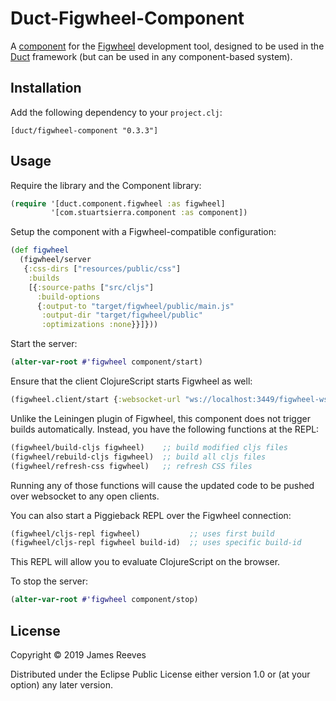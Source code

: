 # Duct-Figwheel-Component

A [component][] for the [Figwheel][] development tool, designed to be
used in the [Duct][] framework (but can be used in any component-based
system).

[component]: https://github.com/stuartsierra/component
[figwheel]:  https://github.com/bhauman/lein-figwheel
[duct]:      https://github.com/weavejester/duct

## Installation

Add the following dependency to your `project.clj`:

    [duct/figwheel-component "0.3.3"]

## Usage

Require the library and the Component library:

```clojure
(require '[duct.component.figwheel :as figwheel]
         '[com.stuartsierra.component :as component])
```

Setup the component with a Figwheel-compatible configuration:

```clojure
(def figwheel
  (figwheel/server
   {:css-dirs ["resources/public/css"]
    :builds
    [{:source-paths ["src/cljs"]
      :build-options
      {:output-to "target/figwheel/public/main.js"
       :output-dir "target/figwheel/public"
       :optimizations :none}}]}))
```

Start the server:

```clojure
(alter-var-root #'figwheel component/start)
```

Ensure that the client ClojureScript starts Figwheel as well:

```clojure
(figwheel.client/start {:websocket-url "ws://localhost:3449/figwheel-ws"})
```

Unlike the Leiningen plugin of Figwheel, this component does not
trigger builds automatically. Instead, you have the following
functions at the REPL:

```clojure
(figwheel/build-cljs figwheel)    ;; build modified cljs files
(figwheel/rebuild-cljs figwheel)  ;; build all cljs files
(figwheel/refresh-css figwheel)   ;; refresh CSS files
```

Running any of those functions will cause the updated code to be
pushed over websocket to any open clients.

You can also start a Piggieback REPL over the Figwheel connection:

```clojure
(figwheel/cljs-repl figwheel)           ;; uses first build
(figwheel/cljs-repl figwheel build-id)  ;; uses specific build-id
```

This REPL will allow you to evaluate ClojureScript on the browser.

To stop the server:

```clojure
(alter-var-root #'figwheel component/stop)
```

## License

Copyright © 2019 James Reeves

Distributed under the Eclipse Public License either version 1.0 or (at
your option) any later version.
